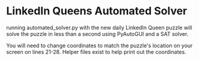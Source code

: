 # LinkedIn Queens Automated Solver

running automated_solver.py with the new daily LinkedIn Queen puzzle will solve the puzzle in less than a second using PyAutoGUI and a SAT solver.

You will need to change coordinates to match the puzzle's location on your screen on lines 21-28. Helper files exist to help print out the coordinates.
